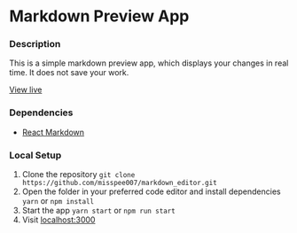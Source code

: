 # Markdown Preview App

### Description
This is a simple markdown preview app, which displays your changes in real time. It does not save your work.

[View live](https://misspee007.github.io/markdown_editor/)

### Dependencies

- [React Markdown](github.com/remarkjs/react-markdown)

### Local Setup
1. Clone the repository `git clone https://github.com/misspee007/markdown_editor.git`
3. Open the folder in your preferred code editor and install dependencies `yarn` or `npm install`
4. Start the app `yarn start` or `npm run start`
5. Visit [localhost:3000](http://localhost:3000)
